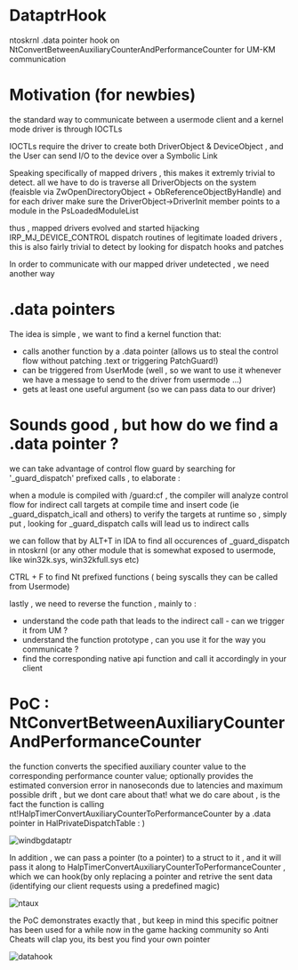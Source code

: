 # DataptrHook
ntoskrnl .data pointer hook on NtConvertBetweenAuxiliaryCounterAndPerformanceCounter for UM-KM communication 

# Motivation (for newbies) 
the standard way to communicate between a usermode client and a kernel mode driver is through IOCTLs 

IOCTLs require the driver to create both DriverObject & DeviceObject , and the User can send I/O to the device over a  Symbolic Link 

Speaking specifically of mapped drivers , this makes it extremly trivial to detect. all we have to do is traverse all DriverObjects on the system (feaisble via ZwOpenDirectoryObject + ObReferenceObjectByHandle) and for each driver make sure the DriverObject->DriverInit member points to a module in the PsLoadedModuleList 

thus , mapped drivers evolved and started hijacking IRP_MJ_DEVICE_CONTROL dispatch routines of legitimate loaded drivers , this is also fairly trivial to detect by looking for dispatch hooks and patches 

In order to communicate with our mapped driver undetected , we need another way 

#  .data pointers 
The idea is simple , we want to find a kernel function that:
* calls another function by a .data pointer (allows us to steal the control flow without patching .text or triggering PatchGuard!) 
* can be triggered from UserMode (well , so we want to use it whenever we have a message to send to the driver from usermode ...) 
* gets at least one useful argument (so we can pass data to our driver)

# Sounds good , but how do we find a .data pointer ?
we can take advantage of control flow guard by searching for '_guard_dispatch' prefixed calls , to elaborate : 

when a module is compiled with /guard:cf , the compiler will analyze control flow for indirect call targets at compile time and insert code (ie _guard_dispatch_icall and others) to verify the targets at runtime 
so , simply put , looking for _guard_dispatch calls will lead us to indirect calls 

we can follow that by ALT+T in IDA to find all occurences of _guard_dispatch in ntoskrnl (or any other module that is somewhat exposed to usermode, like win32k.sys, win32kfull.sys etc)

CTRL + F  to find Nt prefixed functions ( being syscalls they can be called from Usermode) 

lastly , we need to reverse the function , mainly to  : 
* understand the code path that leads to the indirect call -  can we trigger it from UM ?
* understand the function prototype , can you use it for the way you communicate ?
* find the corresponding native api function and call it accordingly in your client


# PoC : NtConvertBetweenAuxiliaryCounterAndPerformanceCounter 
the function converts the specified auxiliary counter value to the corresponding performance counter value; optionally provides the estimated conversion error in nanoseconds due to latencies and maximum possible drift , but we dont care about that!
what we do care about , is the fact the function is calling nt!HalpTimerConvertAuxiliaryCounterToPerformanceCounter by a .data pointer in HalPrivateDispatchTable : ) 

![windbgdataptr](https://github.com/0mWindyBug/DataptrHook/assets/139051196/bac23e2e-d6d3-443a-8446-9bcb08583ccd)

In addition , we can pass a pointer (to a pointer) to a struct to it , and it will pass it along to HalpTimerConvertAuxiliaryCounterToPerformanceCounter , which we can hook(by only replacing a pointer and retrive the sent data (identifying our client requests using a predefined magic)

![ntaux](https://github.com/0mWindyBug/DataptrHook/assets/139051196/7c5fbbb0-854a-4828-86fa-eb179846ba74)

the PoC demonstrates exactly that , but keep in mind this specific poitner has been used for a while now in the game hacking community so Anti Cheats will clap you, its best you find your own pointer 

![datahook](https://github.com/0mWindyBug/DataptrHook/assets/139051196/28431f37-104c-4179-ad20-4424cea915ac)
